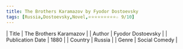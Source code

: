 ```yaml
---
title: The Brothers Karamazov by Fyodor Dostoevsky
tags: [Russia,Dostoevsky,Novel,⭐⭐⭐⭐⭐⭐⭐⭐⭐☆ 9/10]
---     
```

| Title | The Brothers Karamazov  |
| Author |  Fyodor Dostoevsky  |
| Publication Date | 1880   |
| Country | Russia |
| Genre | Social Comedy  |
        